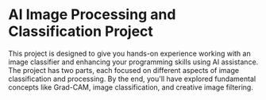 # AI Image Processing and Classification Project

This project is designed to give you hands-on experience working with an image classifier and enhancing your programming skills using AI assistance. The project has two parts, each focused on different aspects of image classification and processing. By the end, you'll have explored fundamental concepts like Grad-CAM, image classification, and creative image filtering.
